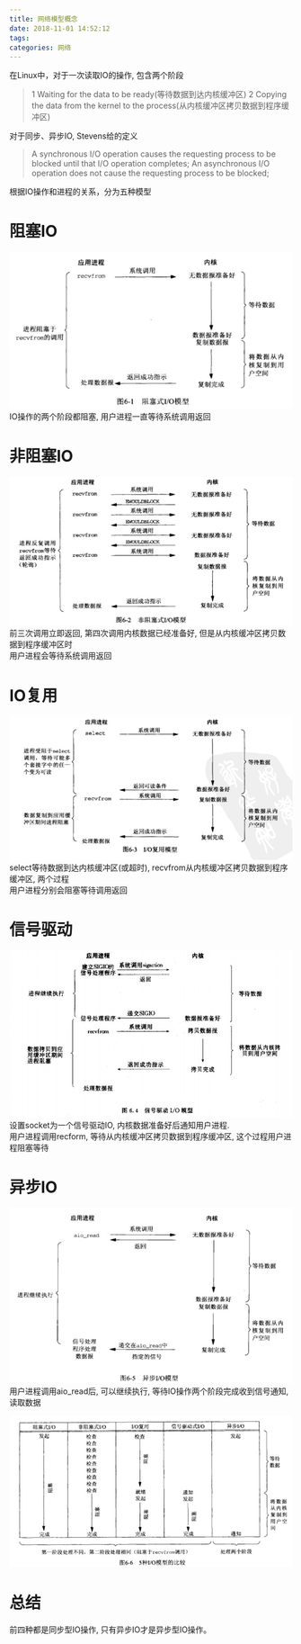 ```yaml
---
title: 网络模型概念
date: 2018-11-01 14:52:12
tags:
categories: 网络
---
```


在Linux中，对于一次读取IO的操作, 包含两个阶段
> 1 Waiting for the data to be ready(等待数据到达内核缓冲区)
> 2 Copying the data from the kernel to the process(从内核缓冲区拷贝数据到程序缓冲区)

对于同步、异步IO, Stevens给的定义
> A synchronous I/O operation causes the requesting process to be  
blocked until that I/O operation completes;
>  An asynchronous I/O operation does not cause the requesting process to be blocked; 

<!-- more -->
根据IO操作和进程的关系，分为五种模型
# 阻塞IO
![](网络模型概念/1.png)
IO操作的两个阶段都阻塞, 用户进程一直等待系统调用返回

# 非阻塞IO
![](网络模型概念/2.png)
前三次调用立即返回, 第四次调用内核数据已经准备好, 但是从内核缓冲区拷贝数据到程序缓冲区时  
用户进程会等待系统调用返回

# IO复用
![](网络模型概念/3.png)
select等待数据到达内核缓冲区(或超时), recvfrom从内核缓冲区拷贝数据到程序缓冲区, 两个过程  
用户进程分别会阻塞等待调用返回

# 信号驱动
![](网络模型概念/4.png)
设置socket为一个信号驱动IO, 内核数据准备好后通知用户进程.   
用户进程调用recform, 等待从内核缓冲区拷贝数据到程序缓冲区, 这个过程用户进程阻塞等待

# 异步IO
![](网络模型概念/5.png)
用户进程调用aio_read后, 可以继续执行, 等待IO操作两个阶段完成收到信号通知, 读取数据

![](网络模型概念/6.png)
# 总结
前四种都是同步型IO操作, 只有异步IO才是异步型IO操作。
